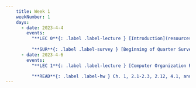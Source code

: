 ```yaml
---
    title: Week 1
    weekNumber: 1
    days:
      - date: 2023-4-4
        events:
          "**LEC 0**{: .label .label-lecture } [Introduction](resources/lectures/Topic0-Introduction.pdf)": "[📺](https://podcast.ucsd.edu/watch/sp23/dsc102_a00/1)"
                
          "**SUR**{: .label .label-survey } [Beginning of Quarter Survey](https://www.surveymonkey.com/r/TZ2BQ3S)":
      - date: 2023-4-6
        events:
          "**LEC 1**{: .label .label-lecture } [Computer Organization Part 1-a](resources/lectures/Lec_01-Topic_1-Part_1a-CompOrg.pdf)": "[📺](https://podcast.ucsd.edu/watch/sp23/dsc102_a00/2)"

          "**READ**{: .label .label-hw } Ch. 1, 2.1-2.3, 2.12, 4.1, and 5.1-5.5 of CompOrg Book":
---
```

